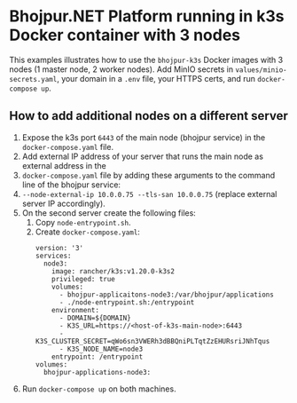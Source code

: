 # Bhojpur.NET Platform running in k3s Docker container with 3 nodes

This examples illustrates how to use the `bhojpur-k3s` Docker images with 3 nodes (1 master node,
2 worker nodes). Add MinIO secrets in `values/minio-secrets.yaml`, your domain in a `.env` file,
your HTTPS certs, and run `docker-compose up`.

## How to add additional nodes on a different server

1. Expose the k3s port `6443` of the main node (bhojpur service) in the `docker-compose.yaml` file.
2. Add external IP address of your server that runs the main node as external address in the
3. `docker-compose.yaml` file by adding these arguments to the command line of the bhojpur service:
4. `--node-external-ip 10.0.0.75 --tls-san 10.0.0.75` (replace external server IP accordingly).
5. On the second server create the following files:
   1. Copy `node-entrypoint.sh`.
   2. Create `docker-compose.yaml`:
      ```
      version: '3'
      services:
        node3:
          image: rancher/k3s:v1.20.0-k3s2
          privileged: true
          volumes:
            - bhojpur-applicaitons-node3:/var/bhojpur/applications
            - ./node-entrypoint.sh:/entrypoint
          environment:
            - DOMAIN=${DOMAIN}
            - K3S_URL=https://<host-of-k3s-main-node>:6443
            - K3S_CLUSTER_SECRET=qWo6sn3VWERh3dBBQniPLTqtZzEHURsriJNhTqus
            - K3S_NODE_NAME=node3
          entrypoint: /entrypoint
      volumes:
        bhojpur-applications-node3:
      ```
3. Run `docker-compose up` on both machines.
